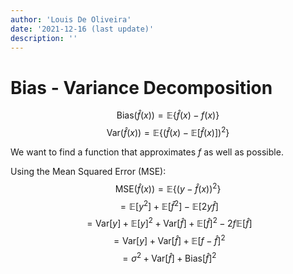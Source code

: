 ```yaml
---
author: 'Louis De Oliveira'
date: '2021-12-16 (last update)'
description: ''
---
```

# Bias - Variance Decomposition

$$ \text{Bias}(\hat{f}(x)) = \mathbb{E} \{ \hat{f}(x) - f(x) \} $$
$$ \text{Var}(\hat{f}(x)) = \mathbb{E} \{ (\hat{f}(x) - \mathbb{E} [\hat{f}(x) ])^2 \} $$

We want to find a function that approximates $f$ as well as possible.

Using the Mean Squared Error (MSE):
$$
\text{MSE}(\hat{f}(x)) = \mathbb{E} \{ (y - \hat{f}(x))^2 \}
$$
$$ 
= \mathbb{E}[y^2] + \mathbb{E}[\hat{f}^2] - \mathbb{E}[2y\hat{f}]
$$ 
$$
= \text{Var}[y] + \mathbb{E}[y]^2 + \text{Var}[\hat{f}] + \mathbb{E}[\hat{f}]^2 - 2f\mathbb{E}[\hat{f}]
$$
$$
= \text{Var}[y] + \text{Var}[\hat{f}] + \mathbb{E}[f - \hat{f}]^2
$$
$$
= \sigma^2 + \text{Var}[\hat{f}] + \text{Bias}[\hat{f}]^2
$$